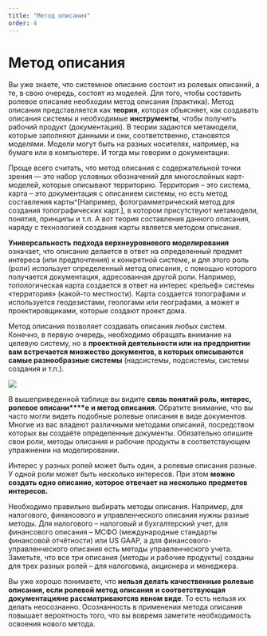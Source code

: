 ```yaml
---
title: "Метод описания"
order: 4
---
```


# Метод описания

Вы уже знаете, что системное описание состоит из ролевых описаний, а те, в свою очередь, состоят из моделей. Для того, чтобы составить ролевое описание необходим метод описания (практика). Метод описания представляется как **теория**, которая объясняет, как создавать описания системы и необходимые **инструменты**, чтобы получить рабочий продукт (документация). В теории задаются метамодели, которые заполняют данными и они, соответственно, становятся моделями. Модели могут быть на разных носителях, например, на бумаге или в компьютере. И тогда мы говорим о документации.

Проще всего считать, что метод описания с содержательной точки зрения — это набор условных обозначений для многослойных карт-моделей, которые описывают территорию. Территория – это система, карта – это документация с описанием системы, но есть метод составления карты^[Например, фотограмметрический метод для создания топографических карт.], в котором присутствуют метамодели, понятия, принципы и т.п. А вот теория составления данного описания, наряду с технологией создания карты является методом описания.

**Универсальность** **подхода верхнеуровневого моделирования** означает, что описание делается в ответ на определенный предмет интереса (или предпочтения) к конкретной системе, и для этого роль (роли) использует определенный метод описания, с помощью которого получается документация, адресованная другой роли. Например, топологическая карта создается в ответ на интерес «рельеф» системы «территория» (какой-то местности). Карта создается топографами и используется геодезистами, геологами или географами, а может и проектировщиками, которые создают проект дома.

Метод описания позволяет создавать описания любых систем. Конечно, в первую очередь, необходимо обращать внимание на целевую систему, но в **проектной деятельности или на предприятии вам встреча****е****тся множество документов, в которых описываются самые разнообразные системы** (надсистемы, подсистемы, системы создания и т.п.).

![](/ru/personal/systems-thinking-introduction/Role_Interest_Description_Method_Table.png)

В вышеприведенной таблице вы видите **связь понятий роль, интерес, ролевое описани****е** **и метод описания**. Обратите внимание, что вы часто могли видеть подобные ролевые описания в виде документов. Многие из вас владеют различными методами описаний, посредством которых вы создаёте определенные документы. Обязательно опишите свои роли, методы описания и рабочие продукты в соответствующем упражнении на моделировании.

Интерес у разных ролей может быть один, а ролевые описания разные. У одной роли может быть несколько интересов. При этом **можно создать одно описание, которое отвечает на несколько** **предметов** **интересов.**

Необходимо правильно выбирать методы описания. Например, для налогового, финансового и управленческого описания нужны разные методы. Для налогового – налоговый и бухгалтерский учет, для финансового описания – МСФО (международные стандарты финансовой отчётности) или US GAAP, а для финансового-управленческого описания есть методы управленческого учета. Заметьте, что все три описания (методы и рабочие продукты) созданы для трех разных ролей – для налоговика, акционера и менеджера.

Вы уже хорошо понимаете, что **нельзя делать качественные ролевые описания, если ролевой метод описания** **и соответствующая документация****не рассматрива****ю****тся****в явном виде**. То есть нельзя их делать неосознанно. Осознанность в применении метода описания повышает вероятность того, что вы вовремя заметите необходимость освоения нового метода.